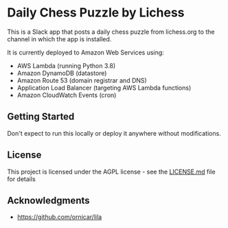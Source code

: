 # Daily Chess Puzzle by Lichess

This is a Slack app that posts a daily chess puzzle from lichess.org to the channel in which the app is installed.

It is currently deployed to Amazon Web Services using:

* AWS Lambda (running Python 3.8)
* Amazon DynamoDB (datastore)
* Amazon Route 53 (domain registrar and DNS)
* Application Load Balancer (targeting AWS Lambda functions)
* Amazon CloudWatch Events (cron)

## Getting Started

Don't expect to run this locally or deploy it anywhere without modifications.

## License

This project is licensed under the AGPL license - see the [LICENSE.md](LICENSE.md) file for details

## Acknowledgments

* https://github.com/ornicar/lila